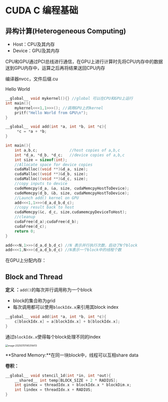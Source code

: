 # CUDA C 编程基础

## 异构计算(Heterogeneous Computing)

- Host：CPU及其内存
- Device：GPU及其内存

CPU和GPU通过PCI总线进行通信，在GPU上进行计算时先将CPU内存中的数据送到GPU内存中，运算之后再将结果送回CPU内存

编译器nvcc，文件后缀.cu

Hello World

~~~ c
__global__ void mykernel(){} //global 可以在CPU和GPU上运行
int main(){
    mykernel<<<1,1>>>(); //调用GPU上的kernel
    pritf("Hello World from GPU\n");
}
~~~

~~~ C
__global__ void add(int *a, int *b, int *c){
     *c = *a + *b;   
}

int main(){
    int a,b,c;				//host copies of a,b,c
    int *d_a, *d_b, *d_c;	//device copies of a,b,c
    int size = sizeof(int);
    //Allocate space for device copies
    cudaMalloc((void **)&d_a, size);
    cudaMalloc((void **)&d_b, size);
    cudaMalloc((void **)&d_c, size);
    //copy inputs to device
    cudeMemcpy(d_a, &a, size, cudaMemcpyHostToDevice);
    cudeMemcpy(d_b, &b, size, cudaMemcpyHostToDevice);
    //Launch add() kernel on GPU
    add<<<1,1>>>(d_a,d_b,d_c);
    //copy result back to host
    cudaMemcpy(&c, d_c, size,cudamemcpyDeviceToHost);
    //cleanup
    cudaFree(d_a);cudaFree(d_b);
    cudaFree(d_c);
    return 0;
}

add<<<N,1>>>(d_a,d_b,d_c) //N 表示并行执行次数，启动了N个block
add<<<1,N>>>(d_a,d_b,d_c) //N表示一个block中的线程个数
~~~

在GPU上分配内存：

## Block and Thread

**定义 ：**`add()`的每次并行调用称为一个block

- block的集合称为grid
- 每次调用都可以使用`blockIdx.x`来引用其block index

```C
__global__ void add(int *a, int *b, int *c){
    c[blockIdx.x] = a[blockIdx.x] + b[blockIdx.x];
}
```

通过`blockIdx.x`使得每个block处理不同的index

<img src="C:\Users\Lenovo\AppData\Roaming\Typora\typora-user-images\image-20250701145314413.png" alt="image-20250701145314413" style="zoom:50%;" />



**Shared Memory:**在同一块block中，线程可以互相share data

**卷积：**

~~~ C
__global__ void stencil_1d(int *in, int *out){
    __shared__ int temp[BLOCK_SIZE + 2 * RADIUS];
    int gindex = threadIdx.x + blockIdx.x * blockDim.x;
    int lindex = threadIdx.x + RADIUS;
}
~~~

